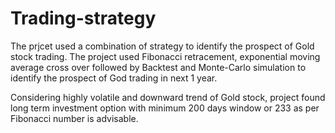 # Trading-strategy

The prjcet used a combination of strategy to identify the prospect of Gold stock trading. The project used Fibonacci retracement, exponential moving average cross over followed by Backtest and Monte-Carlo simulation to identify the prospect of God trading in next 1 year.

Considering highly volatile and downward trend of Gold stock, project found long term investment option with minimum 200 days window or 233 as per Fibonacci number is advisable.

